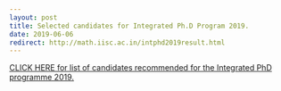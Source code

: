 ```yaml
---
layout: post
title: Selected candidates for Integrated Ph.D Program 2019.
date: 2019-06-06
redirect: http://math.iisc.ac.in/intphd2019result.html
---
```


[CLICK HERE for list of candidates recommended for the Integrated PhD programme 2019.](http://math.iisc.ac.in/intphd2019result.html)
